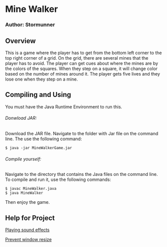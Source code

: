 # Mine Walker


### Author: Stormunner

## Overview

This is a game where the player has to get from the bottom left corner to the top right corner of a grid. On the grid, there are several mines that the player has to avoid. The player can get cues about where the mines are by the colors of the squares. When they step on a square, it will change color based on the number of mines around it. The player gets five lives and they lose one when they step on a mine.

## Compiling and Using

You must have the Java Runtime Environment to run this.

###### Donwload JAR:
Download the JAR file. Navigate to the folder with Jar file on the command line. The use the following command:

```
$ java -jar MineWalkerGame.jar
```

###### Compile yourself:
Navigate to the directory that contains the Java files on the command line. To compile and run it, use the following commands:

```
$ javac MineWalker.java
$ java MineWalker
```

Then enjoy the game.

## Help for Project

[Playing sound effects](https://stackoverflow.com/questions/20354508/sound-effects-in-java)

[Prevent window resize](https://stackoverflow.com/questions/18031704/jframe-how-to-disable-window-resizing/18031725)
